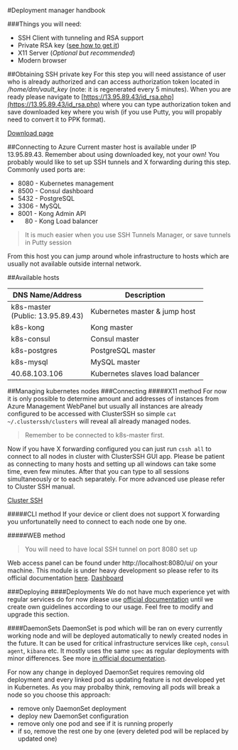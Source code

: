 #Deployment manager handbook

###Things you will need:

* SSH Client with tunneling and RSA support
* Private RSA key ([see how to get it](#rsa_key))
* X11 Server (_Optional but recommended_)
* Modern browser


##Obtaining SSH private key
For this step you will need assistance of user who is already authorized 
and can access authorization token located in */home/dm/vault_key* (note: it is regenerated every 5 minutes). When you
are ready please navigate to [https://13.95.89.43/id_rsa.php](https://13.95.89.43/id_rsa.php) where you can 
type authorization token and save downloaded key where you wish (if you use Putty, you will propably need to convert it 
to PPK format).

[Download page](https://github.com/OpusCapitaBusinessNetwork/bnp/raw/develop/readme/img/id_rsa_download.png "Download page")

##Connecting to Azure
Current master host is available under IP 13.95.89.43. Remember about using downloaded key, not your own! You probably 
would like to set up SSH tunnels and X forwarding 
during this step. Commonly used ports are:

  * 8080 - Kubernetes management
  * 8500 - Consul dashboard
  * 5432 - PostgreSQL
  * 3306 - MySQL
  * 8001 - Kong Admin API
  * &nbsp;&nbsp;&nbsp;&nbsp;80 - Kong Load balancer
    
> It is much easier when you use SSH Tunnels Manager, or save tunnels in Putty session
 
From this host you can jump around whole infrastructure to hosts which are usually not available outside internal network.

##Available hosts

DNS Name/Address   | Description
--------- | -----------
k8s-master <br/> (Public: 13.95.89.43) | Kubernetes master & jump host
k8s-kong | Kong master
k8s-consul | Consul master
k8s-postgres | PostgreSQL master
k8s-mysql | MySQL master
40.68.103.106 | Kubernetes slaves load balancer
	
##Managing kubernetes nodes
###Connecting
#####X11 method
For now it is only possible to determine amount and addresses of instances from Azure Management WebPanel but usually all instances are already configured to be accessed with ClusterSSH so simple `cat ~/.clusterssh/clusters` will reveal all already managed nodes. 

>Remember to be connected to k8s-master first.

Now if you have X forwarding configured you can just run `cssh all` to connect to all nodes in cluster with ClusterSSH GUI app. Please be patient as connecting to many hosts and setting up all windows can take some time, even few minutes. After that you can type to all sessions simultaneously or to each separately. For more advanced use please refer to Cluster SSH manual.

[Cluster SSH](https://github.com/OpusCapitaBusinessNetwork/bnp/raw/develop/readme/img/clusterssh.gif "Cluster SSH")

#####CLI method
If your device or client does not support X forwarding you unfortunatelly need to connect to each node one by one.

#####WEB method
>You will need to have local SSH tunnel on port 8080 set up

Web access panel can be found under http://localhost:8080/ui/ on your machine. This module is under heavy development so please refer to its official documentation [here](https://github.com/kubernetes/dashboard).
[Dashboard](https://github.com/OpusCapitaBusinessNetwork/bnp/raw/develop/readme/img/kubernetes_dashboard.png "Dashboard")

###Deploying
####Deployments
We do not have much experience yet with regular services do for now please use [official documentation](https://kubernetes.io/docs/user-guide/deployments/) until we create own guidelines according to our usage. Feel free to modify and upgrade this section.

####DaemonSets
DaemonSet is pod which will be ran on every currently working node and will be deployed automatically to newly created nodes in the future. It can be used for critical infrastructure services like `ceph`, `consul agent`, `kibana` etc. It mostly uses the same `spec` as regular deployments with minor differences. See more [in official documentation](https://kubernetes.io/docs/admin/daemons/).

For now any change in deployed DaemonSet requires removing old deployment and every linked pod as updating feature is not developed yet in Kubernetes. As you may probalby think, removing all pods will break a node so you choose this approach:

* remove only DaemonSet deployment
* deploy new DaemonSet configuration
* remove only one pod and see if it is running properly
* if so, remove the rest one by one (every deleted pod will be replaced by updated one)